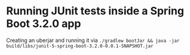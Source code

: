 # Running JUnit tests inside a Spring Boot 3.2.0 app

Creating an uberjar and running it via `./gradlew bootJar && java -jar build/libs/junit-5-spring-boot-3.2.0-0.0.1-SNAPSHOT.jar`


